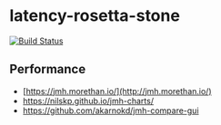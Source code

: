 # latency-rosetta-stone

[![Build Status](https://travis-ci.org/jabrena/latency-rosetta-stone.svg?branch=master)](https://travis-ci.org/jabrena/latency-rosetta-stone)

## Performance

- [https://jmh.morethan.io/](http://jmh.morethan.io/)
- https://nilskp.github.io/jmh-charts/
- https://github.com/akarnokd/jmh-compare-gui

